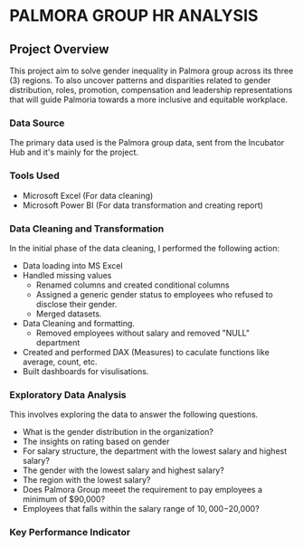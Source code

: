 # PALMORA GROUP HR ANALYSIS
## Project Overview
This project aim to solve gender inequality in Palmora group across its three (3) regions. To also uncover patterns and disparities related to gender distribution, roles, promotion, compensation and leadership representations that will guide Palmoria towards a more inclusive and equitable workplace.
### Data Source
The primary data used is the Palmora group data, sent from the Incubator Hub and it's mainly for the project.
### Tools Used
- Microsoft Excel (For data cleaning)
- Microsoft Power BI (For data transformation and creating report)
### Data Cleaning and Transformation
In the initial phase of the data cleaning, I performed the following action:
- Data loading into MS Excel
- Handled missing values
    - Renamed columns and created conditional columns
    - Assigned a generic gender status to employees who refused to disclose their gender.
    - Merged datasets.
- Data Cleaning and formatting.
    - Removed employees without salary and removed "NULL" department
- Created and performed DAX (Measures) to caculate functions like average, count, etc. 
- Built dashboards for visulisations.
### Exploratory Data Analysis
This involves exploring the data to answer the following questions.
- What is the gender distribution in the organization?
- The insights on rating based on gender
- For salary structure, the department with the lowest salary and highest salary?
- The gender with the lowest salary and highest salary?
- The region with the lowest salary?
- Does Palmora Group meeet the requirement to pay employees a minimum of $90,000?
- Employees that falls within the salary range of $10,000-$20,000?
### Key Performance Indicator















